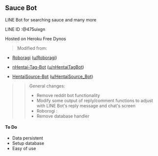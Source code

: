 ## Sauce Bot

LINE Bot for searching sauce and many more

LINE ID :@475uixgn

Hosted on Heroku Free Dynos

> Modified from:

- [Roboragi](https://github.com/Nihilate/Roboragi) ([u/Roboragi](https://reddit.com/user/Roboragi))

- [nHentai-Tag-Bot](https://github.com/TheVexedGerman/nHentai-Tag-Bot) ([u/nHentaiTagBot](https://reddit.com/user/nHentaiTagBot))

- [HentaiSource-Bot](https://github.com/TheVexedGerman/hsauce_bot) ([u/HentaiSource_Bot](https://www.reddit.com/user/HentaiSource_Bot))

>> General changes:
>> - Remove reddit bot functionality
>> - Modify some output of reply/comment functions to adjust with LINE Bot's reply message and chat's screen
>> - Roborogi :
>>  - Remove database handler

#### To Do

- Data persistent
- Setup database
- Easy of use